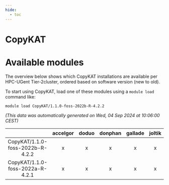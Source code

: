 ```yaml
---
hide:
  - toc
---
```


CopyKAT
=======

# Available modules


The overview below shows which CopyKAT installations are available per HPC-UGent Tier-2cluster, ordered based on software version (new to old).

To start using CopyKAT, load one of these modules using a `module load` command like:

```shell
module load CopyKAT/1.1.0-foss-2022b-R-4.2.2
```

*(This data was automatically generated on Wed, 04 Sep 2024 at 10:06:00 CEST)*  

| |accelgor|doduo|donphan|gallade|joltik|shinx|skitty|
| :---: | :---: | :---: | :---: | :---: | :---: | :---: | :---: |
|CopyKAT/1.1.0-foss-2022b-R-4.2.2|x|x|x|x|x|x|x|
|CopyKAT/1.1.0-foss-2022a-R-4.2.1|x|x|x|x|x|-|x|

